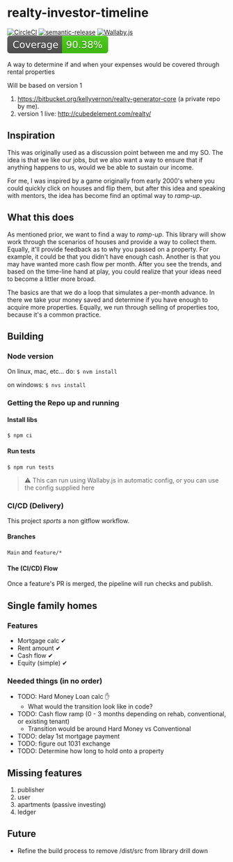 # realty-investor-timeline

[![CircleCI](https://circleci.com/gh/kvernon/realty-investor-timeline.svg?style=shield)](https://circleci.com/gh/kvernon/realty-investor-timeline) [![semantic-release](https://img.shields.io/badge/%20%20%F0%9F%93%A6%F0%9F%9A%80-semantic--release-e10079.svg)](https://github.com/semantic-release/semantic-release)
[![Wallaby.js](https://img.shields.io/badge/wallaby.js-configured-green.svg)](https://wallabyjs.com) ![](./badges/badge.svg)

A way to determine if and when your expenses would be covered through rental properties

Will be based on version 1

1. https://bitbucket.org/kellyvernon/realty-generator-core (a private repo by me).
2. version 1 live: http://cubedelement.com/realty/

## Inspiration

This was originally used as a discussion point between me and my SO. The idea is that we like our jobs, but we also want
a way to ensure that if anything happens to us, would we be able to sustain our income.

For me, I was inspired by a game originally from early 2000's where you could quickly click on houses and flip them, but
after this idea and speaking with mentors, the idea has become find an optimal way to _ramp-up_.

## What this does

As mentioned prior, we want to find a way to _ramp-up_. This library will show work through the scenarios of houses and
provide a way to collect them. Equally, it'll provide feedback as to why you passed on a property. For example, it could
be that you didn't have enough cash. Another is that you may have wanted more cash flow per month. After you see the
trends, and based on the time-line hand at play, you could realize that your ideas need to become a littler more broad.

The basics are that we do a loop that simulates a per-month advance. In there we take your money saved and determine if
you have enough to acquire more properties. Equally, we run through selling of properties too, because it's a common
practice.

## Building

### Node version

On linux, mac, etc... do: `$ nvm install`

on windows: `$ nvs install`

### Getting the Repo up and running

#### Install libs

`$ npm ci`

#### Run tests

`$ npm run tests`

> ⚠ This can run using Wallaby.js in automatic config, or you can use the config supplied here

### CI/CD (Delivery)

This project _sports_ a non gitflow workflow.

#### Branches

`Main` and `feature/*`

#### The (CI/CD) Flow

Once a feature's PR is merged, the pipeline will run checks and publish.

## Single family homes

### Features

- Mortgage calc ✔
- Rent amount ✔
- Cash flow ✔
- Equity (simple) ✔

### Needed things (in no order)

- TODO: Hard Money Loan calc ✋
  - What would the transition look like in code?
- TODO: Cash flow ramp (0 - 3 months depending on rehab, conventional, or existing tenant)
  - Transition would be around Hard Money vs Conventional
- TODO: delay 1st mortgage payment
- TODO: figure out 1031 exchange
- TODO: Determine how long to hold onto a property

## Missing features

1. publisher
2. user
3. apartments (passive investing)
4. ledger

## Future

- Refine the build process to remove /dist/src from library drill down
